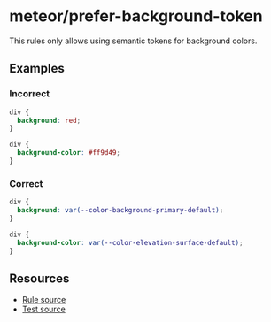 # meteor/prefer-background-token

This rules only allows using semantic tokens for background colors.

## Examples

### Incorrect

```css
div {
  background: red;
}
```

```css
div {
  background-color: #ff9d49;
}
```

### Correct

```css
div {
  background: var(--color-background-primary-default);
}
```

```css
div {
  background-color: var(--color-elevation-surface-default);
}
```

## Resources

- [Rule source](https://github.com/heyframe/meteor/blob/main/packages/stylelint-plugin-meteor/src/rules/prefer-background-token/index.ts)
- [Test source](https://github.com/heyframe/meteor/blob/main/packages/stylelint-plugin-meteor/src/rules/prefer-background-token/prefer-background-token.test.ts)
